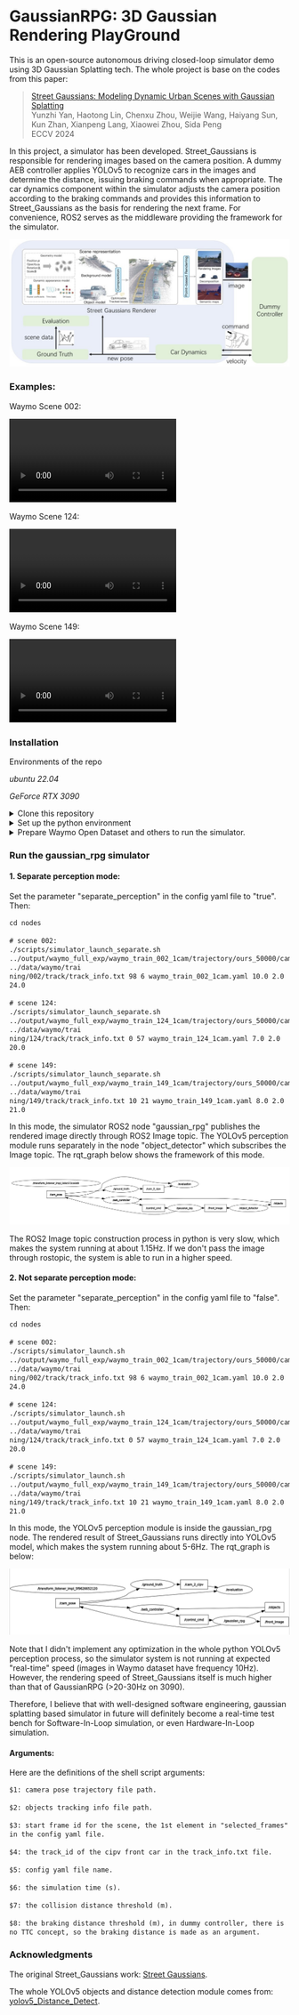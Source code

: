 # GaussianRPG: 3D Gaussian Rendering PlayGround

This is an open-source autonomous driving closed-loop simulator demo using 3D Gaussian Splatting tech. The whole project is base on the codes from this paper:

> [Street Gaussians: Modeling Dynamic Urban Scenes with Gaussian Splatting](https://arxiv.org/abs/2401.01339)  
> Yunzhi Yan, Haotong Lin, Chenxu Zhou, Weijie Wang, Haiyang Sun, Kun Zhan, Xianpeng Lang, Xiaowei Zhou, Sida Peng  
> ECCV 2024

In this project, a simulator has been developed. Street_Gaussians is responsible for rendering images based on the camera position. A dummy AEB controller applies YOLOv5 to recognize cars in the images and determine the distance, issuing braking commands when appropriate. The car dynamics component within the simulator adjusts the camera position according to the braking commands and provides this information to Street_Gaussians as the basis for rendering the next frame. For convenience, ROS2 serves as the middleware providing the framework for the simulator.

![pipeline](images/pipeline.jpg)

### Examples:

Waymo Scene 002:

<video controls>
  <source src="https://github.com/GimpelZhang/GaussianRPG/blob/main/images/scene_waymo_002.mp4" type="video/mp4">
  Your browser does not support the video tag.
</video>

Waymo Scene 124:

<video controls>
  <source src="https://github.com/GimpelZhang/GaussianRPG/blob/main/images/scene_waymo_124.mp4" type="video/mp4">
  Your browser does not support the video tag.
</video>

Waymo Scene 149: 

<video controls>
  <source src="https://github.com/GimpelZhang/GaussianRPG/blob/main/images/scene_waymo_149.mp4" type="video/mp4">
  Your browser does not support the video tag.
</video>

### Installation

<summary>Environments of the repo</summary>

*ubuntu 22.04*

*GeForce RTX 3090*

<details> <summary>Clone this repository</summary>

```
git clone https://github.com/GimpelZhang/GaussianRPG.git
```
</details>

<details> <summary>Set up the python environment</summary>

```
# First make sure there is g++-11 in your system, if not:
sudo apt install g++

# Install mamba to manage environments:
conda install mamba -c conda-forge

# Set conda environment
mamba create -n street-gaussian-ros python=3.8
mamba activate street-gaussian-ros
conda config --env --add channels conda-forge
conda config --env --add channels robostack-staging
conda config --env --remove channels defaults

# Install ROS2 humble:
mamba install ros-humble-desktop
mamba deactivate
mamba activate street-gaussian-ros
mamba install compilers cmake pkg-config make ninja colcon-common-extensions catkin_tools rosdep
pip install setuptools==58.2.0

# Install torch (corresponding to your CUDA version)
pip install torch==2.1.2+cu118 torchvision==0.16.2+cu118 --extra-index-url https://download.pytorch.org/whl/cu118

# Install requirements
pip install -r requirements.txt
conda install ninja

# Install submodules
# Because of the ROS2 env, g++ is in version 12 in this conda env. 
# So next we can link to the g++-11 in our system directly: 
CC=/usr/bin/gcc CXX=/usr/bin/g++ pip install ./submodules/diff-gaussian-rasterization
CC=/usr/bin/gcc CXX=/usr/bin/g++ pip install ./submodules/simple-knn
CC=/usr/bin/gcc CXX=/usr/bin/g++ pip install ./submodules/simple-waymo-open-dataset-reader
CC=/usr/bin/gcc CXX=/usr/bin/g++ python script/test_gaussian_rasterization.py

# Build ROS2 nodes:
cd nodes
colcon build

# Further, if you want to train or to render using Street_Gaussians in this street-gaussian-ros conda env, 
# don't forget to add the g++-11 path before every command:
CC=/usr/bin/gcc CXX=/usr/bin/g++ python train.py --config configs/xxxx.yaml
CC=/usr/bin/gcc CXX=/usr/bin/g++ python render.py --config configs/xxxx.yaml mode {evaluate, trajectory}
```
</details>

<details> <summary>Prepare Waymo Open Dataset and others to run the simulator.</summary>

To run the GaussianRPG simulator, a trained Street_Gaussians model is needed. To render Street_Gaussians models, the training data folders are also needed. 

I provide all the data for the **examples** including: Waymo scene training data, trained outputs, and some **special files** inside them.

| baidunetdisk                                                            | google drive                                                                                                                 |
|-------------------------------------------------------------------------|------------------------------------------------------------------------------------------------------------------------------|
| [LINK](https://pan.baidu.com/s/1iGVjyEuZL5WBPI6ItpP5uQ)<br/> code: pcx4 | [LINK](https://drive.google.com/drive/folders/1ghpE_kBwqXiWgiSWAajByjPsmj1y0l)<br/> (Only including scene 149 training data) |

First prepare the Waymo training data:
```
data
└── waymo
    └── training
        └── 002
        └── 124
        └── 149
```
Then prepare the trained outputs:
```             
output
└── waymo_full_exp
    └── waymo_train_002_1cam
    └── waymo_train_124_1cam
    └── waymo_train_149_1cam
```
What are the **special files**?

1. Modified objects tracking info:

    Files like ./data/waymo/training/002/track/track_info.txt are modified so that novel motions are involved: the front cars can make AEB scenes. 

    **So if you want to train your own models using the data I provide, you can use the "track_info_original.txt" files instead in track folders. (rename "track_info_original.txt" -> "track_info.txt")**

2. Camera poses trajectory files:

    Files like ./output/waymo_full_exp/waymo_train_002_1cam/trajectory/ours_50000/cams_tape.json: camera poses for Street_Gaussians to render. 

If you want to prepare more Waymo scenes other than the examples, you can follow the procedure below:

1. Prepare the Waymo Open Dataset and train the models following the README in the original Street_Gaussian repo. (Codes in GaussianRPG can be used to complete the training as well.)
2. Use the **render_lite.py** script in GaussianRPG to make the cams_tape.json files:
    ```
    CC=/usr/bin/gcc CXX=/usr/bin/g++ python render_lite.py --config configs/example/XXXX.yaml mode trajectory
    ```  
3. Pick up the car that you want to edit and modify its pose in the track_info.txt. (A lot of manual work here. No tools for picking/edition yet.) 
4. Modify the config yaml file. (Config yaml files for the examples are provided)

</details>

### Run the gaussian_rpg simulator

#### 1. Separate perception mode:

Set the parameter "separate_perception" in the config yaml file to "true". Then:
```
cd nodes

# scene 002:
./scripts/simulator_launch_separate.sh ../output/waymo_full_exp/waymo_train_002_1cam/trajectory/ours_50000/cams_tape.json ../data/waymo/trai
ning/002/track/track_info.txt 98 6 waymo_train_002_1cam.yaml 10.0 2.0 24.0

# scene 124:
./scripts/simulator_launch_separate.sh ../output/waymo_full_exp/waymo_train_124_1cam/trajectory/ours_50000/cams_tape.json ../data/waymo/trai
ning/124/track/track_info.txt 0 57 waymo_train_124_1cam.yaml 7.0 2.0 20.0

# scene 149:
./scripts/simulator_launch_separate.sh ../output/waymo_full_exp/waymo_train_149_1cam/trajectory/ours_50000/cams_tape.json ../data/waymo/trai
ning/149/track/track_info.txt 10 21 waymo_train_149_1cam.yaml 8.0 2.0 21.0
```
In this mode, the simulator ROS2 node "gaussian_rpg" publishes the rendered image directly through ROS2 Image topic. The YOLOv5 perception module runs separately in the node "object_detector" which subscribes the Image topic. The rqt_graph below shows the framework of this mode. 

![separate_mode](images/frame_separate.png)

The ROS2 Image topic construction process in python is very slow, which makes the system running at about 1.15Hz. If we don't pass the image through rostopic, the system is able to run in a higher speed. 

#### 2. Not separate perception mode:

Set the parameter "separate_perception" in the config yaml file to "false". Then:
```
cd nodes

# scene 002:
./scripts/simulator_launch.sh ../output/waymo_full_exp/waymo_train_002_1cam/trajectory/ours_50000/cams_tape.json ../data/waymo/trai
ning/002/track/track_info.txt 98 6 waymo_train_002_1cam.yaml 10.0 2.0 24.0

# scene 124:
./scripts/simulator_launch.sh ../output/waymo_full_exp/waymo_train_124_1cam/trajectory/ours_50000/cams_tape.json ../data/waymo/trai
ning/124/track/track_info.txt 0 57 waymo_train_124_1cam.yaml 7.0 2.0 20.0

# scene 149:
./scripts/simulator_launch.sh ../output/waymo_full_exp/waymo_train_149_1cam/trajectory/ours_50000/cams_tape.json ../data/waymo/trai
ning/149/track/track_info.txt 10 21 waymo_train_149_1cam.yaml 8.0 2.0 21.0
```
In this mode, the YOLOv5 perception module is inside the gaussian_rpg node. The rendered result of Street_Gaussians runs directly into YOLOv5 model, which makes the system running about 5-6Hz. The rqt_graph is below:

![separate_mode](images/frame_not_separate.png)

Note that I didn't implement any optimization in the whole python YOLOv5 perception process, so the simulator system is not running at expected "real-time" speed (images in Waymo dataset have frequency 10Hz). However, the rendering speed of Street_Gaussians itself is much higher than that of GaussianRPG (>20-30Hz on 3090). 

Therefore, I believe that with well-designed software engineering, gaussian splatting based simulator in future will definitely become a real-time test bench for Software-In-Loop simulation, or even Hardware-In-Loop simulation. 

#### Arguments:

Here are the definitions of the shell script arguments:

```
$1: camera pose trajectory file path.

$2: objects tracking info file path.

$3: start frame id for the scene, the 1st element in "selected_frames" in the config yaml file.

$4: the track_id of the cipv front car in the track_info.txt file.

$5: config yaml file name. 

$6: the simulation time (s).

$7: the collision distance threshold (m).

$8: the braking distance threshold (m), in dummy controller, there is no TTC concept, so the braking distance is made as an argument.
```
### Acknowledgments
The original Street_Gaussians work: [Street Gaussians](https://github.com/zju3dv/street_gaussians). 

The whole YOLOv5 objects and distance detection module comes from: [yolov5_Distance_Detect](https://github.com/genqiaolynn/yolov5_Distance_Detect).
